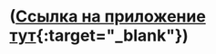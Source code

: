# ([Ссылка на приложение тут](https://todo-j5johykpe-johnnyenglish96.vercel.app){:target="_blank"})
